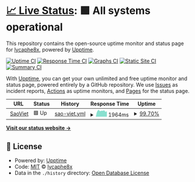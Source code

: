 # [📈 Live Status](https://demo.upptime.js.org): <!--live status--> **🟩 All systems operational**

This repository contains the open-source uptime monitor and status page for [lycaphe8x](https://demo.upptime.js.org), powered by [Upptime](https://github.com/upptime/upptime).

[![Uptime CI](https://github.com/lycaphe8x/uptime/workflows/Uptime%20CI/badge.svg)](https://github.com/lycaphe8x/uptime/actions?query=workflow%3A%22Uptime+CI%22)
[![Response Time CI](https://github.com/lycaphe8x/uptime/workflows/Response%20Time%20CI/badge.svg)](https://github.com/lycaphe8x/uptime/actions?query=workflow%3A%22Response+Time+CI%22)
[![Graphs CI](https://github.com/lycaphe8x/uptime/workflows/Graphs%20CI/badge.svg)](https://github.com/lycaphe8x/uptime/actions?query=workflow%3A%22Graphs+CI%22)
[![Static Site CI](https://github.com/lycaphe8x/uptime/workflows/Static%20Site%20CI/badge.svg)](https://github.com/lycaphe8x/uptime/actions?query=workflow%3A%22Static+Site+CI%22)
[![Summary CI](https://github.com/lycaphe8x/uptime/workflows/Summary%20CI/badge.svg)](https://github.com/lycaphe8x/uptime/actions?query=workflow%3A%22Summary+CI%22)

With [Upptime](https://upptime.js.org), you can get your own unlimited and free uptime monitor and status page, powered entirely by a GitHub repository. We use [Issues](https://github.com/lycaphe8x/uptime/issues) as incident reports, [Actions](https://github.com/lycaphe8x/uptime/actions) as uptime monitors, and [Pages](https://demo.upptime.js.org) for the status page.

<!--start: status pages-->
<!-- This summary is generated by Upptime (https://github.com/upptime/upptime) -->
<!-- Do not edit this manually, your changes will be overwritten -->
<!-- prettier-ignore -->
| URL | Status | History | Response Time | Uptime |
| --- | ------ | ------- | ------------- | ------ |
| <img alt="" src="https://icons.duckduckgo.com/ip3/blogdaytinhoc.com.ico" height="13"> [SaoViet](https://blogdaytinhoc.com/) | 🟩 Up | [sao-viet.yml](https://github.com/lycaphe8x/uptime/commits/HEAD/history/sao-viet.yml) | <details><summary><img alt="Response time graph" src="./graphs/sao-viet/response-time-week.png" height="20"> 1964ms</summary><br><a href="https://lycaphe8x.github.io/uptime/history/sao-viet"><img alt="Response time 3510" src="https://img.shields.io/endpoint?url=https%3A%2F%2Fraw.githubusercontent.com%2Flycaphe8x%2Fuptime%2FHEAD%2Fapi%2Fsao-viet%2Fresponse-time.json"></a><br><a href="https://lycaphe8x.github.io/uptime/history/sao-viet"><img alt="24-hour response time 2034" src="https://img.shields.io/endpoint?url=https%3A%2F%2Fraw.githubusercontent.com%2Flycaphe8x%2Fuptime%2FHEAD%2Fapi%2Fsao-viet%2Fresponse-time-day.json"></a><br><a href="https://lycaphe8x.github.io/uptime/history/sao-viet"><img alt="7-day response time 1964" src="https://img.shields.io/endpoint?url=https%3A%2F%2Fraw.githubusercontent.com%2Flycaphe8x%2Fuptime%2FHEAD%2Fapi%2Fsao-viet%2Fresponse-time-week.json"></a><br><a href="https://lycaphe8x.github.io/uptime/history/sao-viet"><img alt="30-day response time 2171" src="https://img.shields.io/endpoint?url=https%3A%2F%2Fraw.githubusercontent.com%2Flycaphe8x%2Fuptime%2FHEAD%2Fapi%2Fsao-viet%2Fresponse-time-month.json"></a><br><a href="https://lycaphe8x.github.io/uptime/history/sao-viet"><img alt="1-year response time 3510" src="https://img.shields.io/endpoint?url=https%3A%2F%2Fraw.githubusercontent.com%2Flycaphe8x%2Fuptime%2FHEAD%2Fapi%2Fsao-viet%2Fresponse-time-year.json"></a></details> | <details><summary><a href="https://lycaphe8x.github.io/uptime/history/sao-viet">99.70%</a></summary><a href="https://lycaphe8x.github.io/uptime/history/sao-viet"><img alt="All-time uptime 99.42%" src="https://img.shields.io/endpoint?url=https%3A%2F%2Fraw.githubusercontent.com%2Flycaphe8x%2Fuptime%2FHEAD%2Fapi%2Fsao-viet%2Fuptime.json"></a><br><a href="https://lycaphe8x.github.io/uptime/history/sao-viet"><img alt="24-hour uptime 100.00%" src="https://img.shields.io/endpoint?url=https%3A%2F%2Fraw.githubusercontent.com%2Flycaphe8x%2Fuptime%2FHEAD%2Fapi%2Fsao-viet%2Fuptime-day.json"></a><br><a href="https://lycaphe8x.github.io/uptime/history/sao-viet"><img alt="7-day uptime 99.70%" src="https://img.shields.io/endpoint?url=https%3A%2F%2Fraw.githubusercontent.com%2Flycaphe8x%2Fuptime%2FHEAD%2Fapi%2Fsao-viet%2Fuptime-week.json"></a><br><a href="https://lycaphe8x.github.io/uptime/history/sao-viet"><img alt="30-day uptime 99.38%" src="https://img.shields.io/endpoint?url=https%3A%2F%2Fraw.githubusercontent.com%2Flycaphe8x%2Fuptime%2FHEAD%2Fapi%2Fsao-viet%2Fuptime-month.json"></a><br><a href="https://lycaphe8x.github.io/uptime/history/sao-viet"><img alt="1-year uptime 99.42%" src="https://img.shields.io/endpoint?url=https%3A%2F%2Fraw.githubusercontent.com%2Flycaphe8x%2Fuptime%2FHEAD%2Fapi%2Fsao-viet%2Fuptime-year.json"></a></details>

<!--end: status pages-->

[**Visit our status website →**](https://demo.upptime.js.org)

## 📄 License

- Powered by: [Upptime](https://github.com/upptime/upptime)
- Code: [MIT](./LICENSE) © [lycaphe8x](https://demo.upptime.js.org)
- Data in the `./history` directory: [Open Database License](https://opendatacommons.org/licenses/odbl/1-0/)
